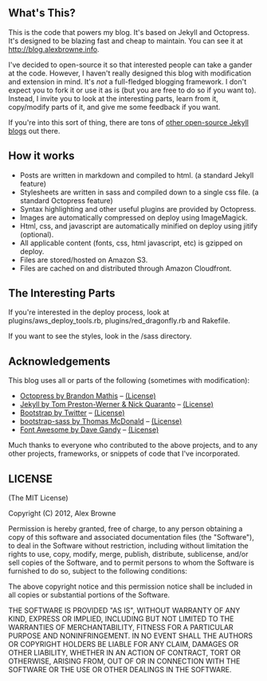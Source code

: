 ## What's This?
This is the code that powers my blog. It's based on Jekyll and Octopress. It's designed to be blazing fast
and cheap to maintain. You can see it at http://blog.alexbrowne.info.

I've decided to open-source it so that interested people can take a gander at the code. However, I haven't
really designed this blog with modification and extension in mind. It's *not* a full-fledged blogging framework.
I don't expect you to fork it or use it as is (but you are free to do so if you want to). Instead, I invite you
to look at the interesting parts, learn from it, copy/modify parts of it, and give me some feedback if you want.

If you're into this sort of thing, there are tons of [other open-source Jekyll blogs](https://github.com/mojombo/jekyll/wiki/Sites) out there.

## How it works
* Posts are written in markdown and compiled to html. (a standard Jekyll feature)
* Stylesheets are written in sass and compiled down to a single css file. (a standard Octopress feature)
* Syntax highlighting and other useful plugins are provided by Octopress.
* Images are automatically compressed on deploy using ImageMagick.
* Html, css, and javascript are automatically minified on deploy using jitify (optional).
* All applicable content (fonts, css, html javascript, etc) is gzipped on deploy.
* Files are stored/hosted on Amazon S3.
* Files are cached on and distributed through Amazon Cloudfront.

## The Interesting Parts
If you're interested in the deploy process, look at plugins/aws_deploy_tools.rb, plugins/red_dragonfly.rb and Rakefile.

If you want to see the styles, look in the /sass directory.

## Acknowledgements
This blog uses all or parts of the following (sometimes with modification): 
* [Octopress by Brandon Mathis](http://octopress.org/) – [(License)](https://github.com/imathis/octopress#license)
* [Jekyll by Tom Preston-Werner & Nick Quaranto](https://github.com/mojombo/jekyll) – [(License)](https://github.com/mojombo/jekyll/blob/master/LICENSE)
* [Bootstrap by Twitter](http://twitter.github.com/bootstrap/) – [(License)](https://github.com/twitter/bootstrap/blob/master/LICENSE)
* [bootstrap-sass by Thomas McDonald](https://github.com/thomas-mcdonald/bootstrap-sass) – [(License)](https://github.com/thomas-mcdonald/bootstrap-sass/blob/master/LICENSE)
* [Font Awesome by Dave Gandy](http://fortawesome.github.com/Font-Awesome) – [(License)](http://fortawesome.github.com/Font-Awesome/#license)

Much thanks to everyone who contributed to the above projects, and to any other projects, frameworks,
or snippets of code that I've incorporated.


## LICENSE
(The MIT License)

Copyright (C) 2012, Alex Browne

Permission is hereby granted, free of charge, to any person obtaining a copy of this software and associated documentation files (the "Software"), to deal in the Software without restriction, including without limitation the rights to use, copy, modify, merge, publish, distribute, sublicense, and/or sell copies of the Software, and to permit persons to whom the Software is furnished to do so, subject to the following conditions:

The above copyright notice and this permission notice shall be included in all copies or substantial portions of the Software.

THE SOFTWARE IS PROVIDED "AS IS", WITHOUT WARRANTY OF ANY KIND, EXPRESS OR IMPLIED, INCLUDING BUT NOT LIMITED TO THE WARRANTIES OF MERCHANTABILITY, FITNESS FOR A PARTICULAR PURPOSE AND NONINFRINGEMENT. IN NO EVENT SHALL THE AUTHORS OR COPYRIGHT HOLDERS BE LIABLE FOR ANY CLAIM, DAMAGES OR OTHER LIABILITY, WHETHER IN AN ACTION OF CONTRACT, TORT OR OTHERWISE, ARISING FROM, OUT OF OR IN CONNECTION WITH THE SOFTWARE OR THE USE OR OTHER DEALINGS IN THE SOFTWARE.

